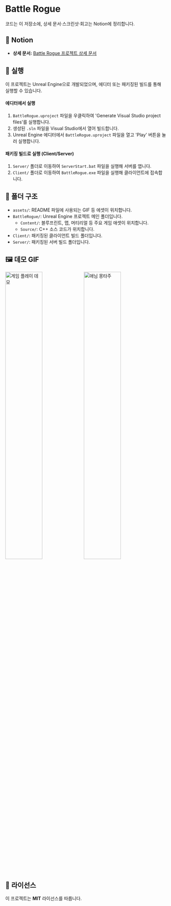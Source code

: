 # Battle Rogue

코드는 이 저장소에, 상세 문서·스크린샷·회고는 Notion에 정리합니다.

## 🔗 Notion

  - **상세 문서:** [Battle Rogue 프로젝트 상세 문서](https://www.notion.so/Battle-Rogue-PVP-UE5-8aad1e946e554a60a1ea0ccf8a35b7dd?source=copy_link)

## 🚀 실행

이 프로젝트는 Unreal Engine으로 개발되었으며, 에디터 또는 패키징된 빌드를 통해 실행할 수 있습니다.

#### 에디터에서 실행

1.  `BattleRogue.uproject` 파일을 우클릭하여 'Generate Visual Studio project files'를 실행합니다.
2.  생성된 `.sln` 파일을 Visual Studio에서 열어 빌드합니다.
3.  Unreal Engine 에디터에서 `BattleRogue.uproject` 파일을 열고 'Play' 버튼을 눌러 실행합니다.

#### 패키징 빌드로 실행 (Client/Server)

1.  `Server/` 폴더로 이동하여 `ServerStart.bat` 파일을 실행해 서버를 엽니다.
2.  `Client/` 폴더로 이동하여 `BattleRogue.exe` 파일을 실행해 클라이언트에 접속합니다.

## 📂 폴더 구조

  - `assets/`: README 파일에 사용되는 GIF 등 에셋이 위치합니다.
  - `BattleRogue/`: Unreal Engine 프로젝트 메인 폴더입니다.
      - `Content/`: 블루프린트, 맵, 머티리얼 등 주요 게임 애셋이 위치합니다.
      - `Source/`: C++ 소스 코드가 위치합니다.
  - `Client/`: 패키징된 클라이언트 빌드 폴더입니다.
  - `Server/`: 패키징된 서버 빌드 폴더입니다.

## 🖼️ 데모 GIF

<img src="assets/fighting-game-demo.gif" alt="게임 플레이 데모" width="48%"> <img src="assets/anim-montage-process.gif" alt="애님 몽타주" width="48%">

## 📄 라이선스

이 프로젝트는 **MIT** 라이선스를 따릅니다.
